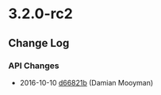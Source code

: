 # 3.2.0-rc2

<!--- Changes below this line will be automatically regenerated -->

## Change Log

### API Changes

 * 2016-10-10 [d66821b](https://github.com/tractorcow/recipe-core/commit/d66821ba71d1d9ea2e8dc1b9664b4162b21e06e4)  (Damian Mooyman)
